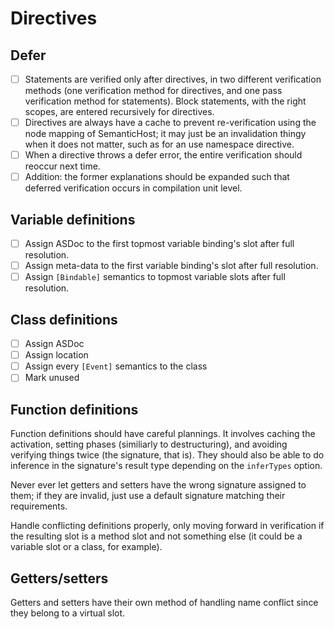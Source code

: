# Directives

## Defer

* [ ] Statements are verified only after directives, in two different verification methods (one verification method for directives, and one pass verification method for statements). Block statements, with the right scopes, are entered recursively for directives.
* [ ] Directives are always have a cache to prevent re-verification using the node mapping of SemanticHost; it may just be an invalidation thingy when it does not matter, such as for an use namespace directive.
* [ ] When a directive throws a defer error, the entire verification should reoccur next time.
* [ ] Addition: the former explanations should be expanded such that deferred verification occurs in compilation unit level.

## Variable definitions

* [ ] Assign ASDoc to the first topmost variable binding's slot after full resolution.
* [ ] Assign meta-data to the first variable binding's slot after full resolution.
* [ ] Assign `[Bindable]` semantics to topmost variable slots after full resolution.

## Class definitions

* [ ] Assign ASDoc
* [ ] Assign location
* [ ] Assign every `[Event]` semantics to the class
* [ ] Mark unused

## Function definitions

Function definitions should have careful plannings. It involves caching the activation, setting phases (similiarly to destructuring), and avoiding verifying things twice (the signature, that is). They should also be able to do inference in the signature's result type depending on the `inferTypes` option.

Never ever let getters and setters have the wrong signature assigned to them; if they are invalid, just use a default signature matching their requirements.

Handle conflicting definitions properly, only moving forward in verification if the resulting slot is a method slot and not something else (it could be a variable slot or a class, for example).

## Getters/setters

Getters and setters have their own method of handling name conflict since they belong to a virtual slot.